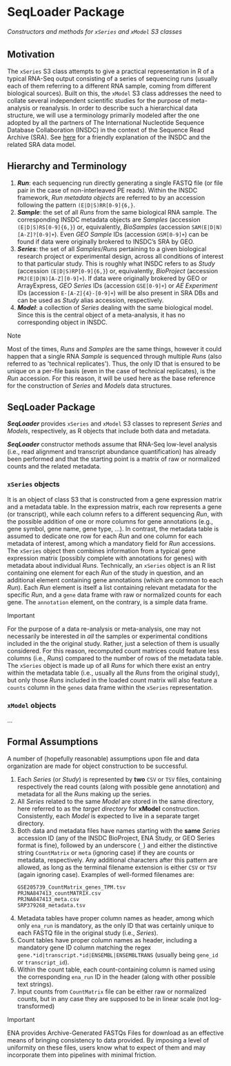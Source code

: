# SeqLoader Package
###### Constructors and methods for `xSeries` and `xModel` S3 classes

## Motivation
The `xSeries` S3 class attempts to give a practical representation in R of a
typical RNA-Seq output consisting of a series of sequencing runs (usually each
of them referring to a different RNA sample, coming from different biological
sources). Built on this, the `xModel` S3 class addresses the need to collate
several independent scientific studies for the purpose of meta-analysis or
reanalysis. In order to describe such a hierarchical data structure, we will
use a terminology primarily modeled after the one adopted by all the partners of
The International Nucleotide Sequence Database Collaboration (INSDC) in the
context of the Sequence Read Archive (SRA).
See [here](https://feat-fear.github.io/logSpace/docs/genomics/INSDC/) for a
friendly explanation of the INSDC and the related SRA data model.

## Hierarchy and Terminology
1. ___Run___: each sequencing run directly generating a single FASTQ file (or
	file pair in the case of non-interleaved PE reads). Within the INSDC
	framework, _Run metadata objects_ are referred to by an accession following
	the pattern `(E|D|S)RR[0-9]{6,}`.
1. ___Sample___: the set of all _Runs_ from the same biological RNA sample.
	The corresponding INSDC metadata objects are _Samples_ (accession
	`(E|D|S)RS[0-9]{6,}`) or, equivalently, _BioSamples_ (accession
	`SAM(E|D|N)[A-Z]?[0-9]+`). Even _GEO Sample_ IDs (accession `GSM[0-9]+`) can
	be found if data were originally brokered to INSDC’s SRA by GEO.
1. ___Series___: the set of all _Samples_/_Runs_ pertaining to a given
	biological research project or experimental design, across all conditions of
	interest to that particular study. This is roughly what INSDC refers to as
	_Study_ (accession `(E|D|S)RP[0-9]{6,}`) or, equivalently, _BioProject_
	(accession `PRJ(E|D|N)[A-Z][0-9]+`). If data were originally brokered by GEO
	or ArrayExpress, _GEO Series_ IDs (accession `GSE[0-9]+`) or _AE Experiment_
	IDs (accession `E-[A-Z]{4}-[0-9]+`) will be also present in SRA DBs and can
	be used as _Study_ alias accession, respectively.
1. ___Model___: a collection of _Series_ dealing with the same biological model.
	Since this is the central object of a meta-analysis, it has no corresponding
	object in INSDC.

> [!NOTE]
> Most of the times, _Runs_ and _Samples_ are the same things, however it could
> happen that a single RNA _Sample_ is sequenced through multiple _Runs_ (also
> referred to as 'technical replicates'). Thus, the only ID that is ensured to
> be unique on a per-file basis (even in the case of technical replicates), is
> the _Run_ accession. For this reason, it will be used here as the base
> reference for the construction of _Series_ and _Models_ data structures.

## SeqLoader Package
___SeqLoader___ provides `xSeries` and `xModel` S3 classes to represent _Series_
and _Models_, respectively, as R objects that include both data and metadata.

___SeqLoader___ constructor methods assume that RNA-Seq low-level analysis
(i.e., read alignment and transcript abundance quantification) has already been
performed and that the starting point is a matrix of raw or normalized counts
and the related metadata.

### `xSeries` objects
It is an object of class S3 that is constructed from a gene expression matrix
and a metadata table. In the expression matrix, each row represents a gene (or
transcript), while each column refers to a different sequencing _Run_, with the
possible addition of one or more columns for gene annotations (e.g., gene
symbol, gene name, gene type, ...). In contrast, the metadata table is assumed
to dedicate one row for each _Run_ and one column for each metadata of interest,
among which a mandatory field for _Run_ accessions. The `xSeries` object then
combines information from a typical gene expression matrix (possibly complete
with annotations for genes) with metadata about individual _Runs_. Technically,
an `xSeries` object is an R list containing one element for each _Run_ of the
study in question, and an additional element containing gene annotations (which
are common to each _Run_). Each _Run_ element is itself a list containing
relevant metadata for the specific _Run_, and a `gene` data frame with raw or
normalized counts for each gene. The `annotation` element, on the contrary, is a
simple data frame.

> [!IMPORTANT]
> For the purpose of a data re-analysis or meta-analysis, one may not
> necessarily be interested in _all_ the samples or experimental conditions
> included in the the original study. Rather, just a selection of them is
> usually considered. For this reason, recomputed count matrices could feature
> less columns (i.e., _Runs_) compared to the number of rows of the metadata
> table. The `xSeries` object is made up of all _Runs_ for which there exist an
> entry within the metadata table (i.e., usually all the _Runs_ from the
> original study), but only those _Runs_ included in the loaded count matrix
> will also feature a `counts` column in the `genes` data frame within the
> `xSeries` representation.

###  `xModel` objects
...


## Formal Assumptions
A number of (hopefully reasonable) assumptions upon file and data organization
are made for object construction to be successful.
1. Each _Series_ (or _Study_) is represented by __two__ `CSV` or `TSV` files,
	containing respectively the read counts (along with possible gene
	annotation) and metadata for all the _Runs_ making up the series.
1. All _Series_ related to the same _Model_ are stored in the same directory,
	here referred to as the _target directory_ for __xModel__ construction.
	Consistently, each _Model_ is expected to live in a separate target
	directory.
1. Both data and metadata files have names starting with the __same__ _Series_
	accession ID (any of the INSDC BioProject, ENA Study, or GEO Series format
	is fine), followed by an underscore (`_`) and either the distinctive string
	`CountMatrix` or `meta` (ignoring case) if they are counts or metadata,
	respectively. Any additional characters after this pattern are allowed, as
	long as the terminal filename extension is either `CSV` or `TSV` (again
	ignoring case). Examples of well-formed filenames are:
	```
	GSE205739_CountMatrix_genes_TPM.tsv
	PRJNA847413_countMATRIX.csv
	PRJNA847413_meta.csv
	SRP379268_metadata.tsv
	```
1. Metadata tables have proper column names as header, among which only
	`ena_run` is mandatory, as the only ID that was certainly unique to each
	FASTQ file in the original study (i.e., _Series_).
1. Count tables have proper column names as header, including a mandatory gene
	ID column matching the regex `gene.*id|transcript.*id|ENSEMBL|ENSEMBLTRANS`
	(usually being `gene_id` or `transcript_id`).
1. Within the count table, each count-containing column is named using the
	corresponding `ena_run` ID in the header (along with other possible text
	strings).
1. Input counts from `CountMatrix` file can be either raw or normalized counts,
	but in any case they are supposed to be in linear scale (not log-transformed)

> [!IMPORTANT]
> ENA provides Archive-Generated FASTQs Files for download as an effective means of bringing consistency to data provided. By
   imposing a level of uniformity on these files, users know what to expect
   of them and may incorporate them into pipelines with minimal friction.


